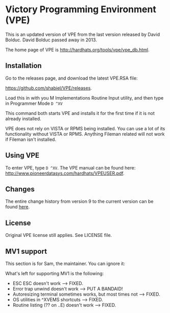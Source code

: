 # Victory Programming Environment (VPE)

This is an updated version of VPE from the last version released by David
Bolduc. David Bolduc passed away in 2013.

The home page of VPE is http://hardhats.org/tools/vpe/vpe_db.html.

## Installation
Go to the releases page, and download the latest VPE.RSA file:

https://github.com/shabiel/VPE/releases.

Load this in with you M Implementations Routine Input utility, and then type
in Programmer Mode `D ^XV`

This command both starts VPE and installs it for the first time if it is not
already installed.

VPE does not rely on VISTA or RPMS being installed. You can use a lot of its functionality without VISTA or RPMS. Anything Fileman related will not work if Fileman isn't installed.

## Using VPE
To enter VPE, type `D ^XV`. The VPE manual can be found here: http://www.pioneerdatasys.com/hardhats/VPEUSER.pdf.

## Changes
The entire change history from version 9 to the current version can be found [here](Changes.md).

## License
Original VPE license still applies. See LICENSE file.

## MV1 support
This section is for Sam, the maintainer. You can ignore it:

What's left for supporting MV1 is the following:
- ESC ESC doesn't work --> FIXED.
- Error trap unwind doesn't work --> PUT A BANDAID!
- Autoresizing terminal sometimes works, but most times not --> FIXED.
- OS utilities in ^XVEMS shortcuts --> FIXED.
- Routine listing (?? on ..E) doesn't work --> FIXED.

